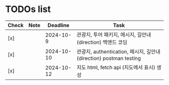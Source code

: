 # TODOs list

| Check | Note       | Deadline   | Task           |
|-------|------------|------------|----------------|
| [x]   |            | 2024-10-9  | 관광지,  투어 패키지,  메시지, 길안내 (direction) 백앤드 코딩 |
| [x]   |            | 2024-10-10  | 관광지,  authentication,  메시지, 길안내 (direction) postman testing |
| [x]   |            | 2024-10-12  | 지도 html, fetch api (지도에서 표시)  생성 |
